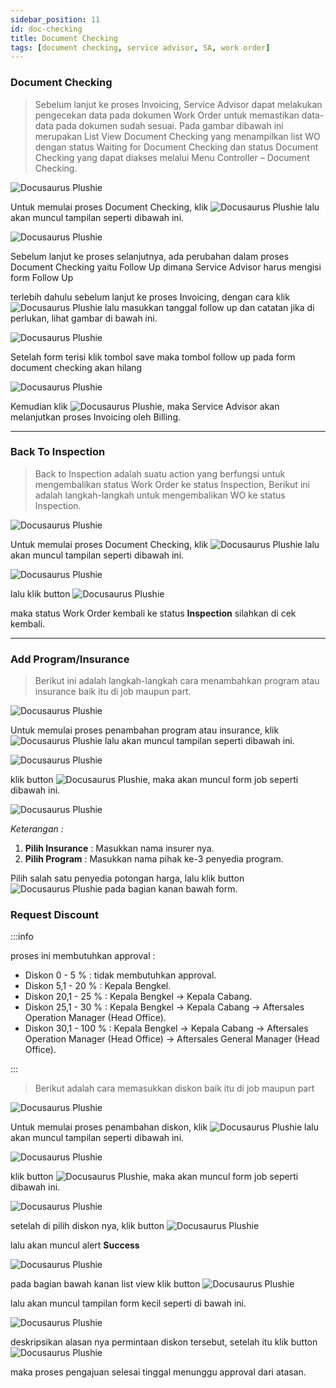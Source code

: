 ```yaml
---
sidebar_position: 11
id: doc-checking
title: Document Checking
tags: [document checking, service advisor, SA, work order]
---
```


### **Document Checking**

> Sebelum lanjut ke proses Invoicing, Service Advisor dapat melakukan pengecekan data pada dokumen Work Order untuk memastikan data-data pada dokumen sudah sesuai.  Pada gambar dibawah ini merupakan List View Document Checking yang menampilkan list WO dengan status Waiting for Document Checking  dan status Document Checking yang dapat diakses melalui Menu Controller – Document Checking.

![Docusaurus Plushie](/img/general-repair/doc-checking/1.png)

Untuk memulai proses Document Checking, klik ![Docusaurus Plushie](/img/general-repair/doc-checking/tigatitik.png) lalu akan muncul tampilan seperti dibawah ini.

![Docusaurus Plushie](/img/general-repair/doc-checking/2.png)

Sebelum lanjut ke proses selanjutnya, ada perubahan dalam proses Document Checking yaitu Follow Up dimana Service Advisor harus mengisi form Follow Up

terlebih dahulu sebelum lanjut ke proses Invoicing, dengan cara klik ![Docusaurus Plushie](/img/general-repair/doc-checking/followup.png) lalu masukkan tanggal follow up dan catatan jika di perlukan, lihat gambar di bawah ini.

![Docusaurus Plushie](/img/general-repair/doc-checking/3.png)

Setelah form terisi klik tombol save maka tombol follow up pada form document checking akan hilang

![Docusaurus Plushie](/img/general-repair/doc-checking/4.png)

Kemudian klik ![Docusaurus Plushie](/img/general-repair/doc-checking/clockoff.png), maka Service Advisor akan melanjutkan proses Invoicing oleh Billing.

---

### **Back To Inspection**

> Back to Inspection adalah suatu action yang berfungsi untuk mengembalikan status Work Order ke status Inspection, Berikut ini adalah langkah-langkah untuk mengembalikan WO ke status Inspection.

![Docusaurus Plushie](/img/general-repair/doc-checking/5.png)

Untuk memulai proses Document Checking, klik ![Docusaurus Plushie](/img/general-repair/doc-checking/tigatitik.png) lalu akan muncul tampilan seperti dibawah ini.

![Docusaurus Plushie](/img/general-repair/doc-checking/6.png)

lalu klik button ![Docusaurus Plushie](/img/general-repair/doc-checking/inspection.png)

maka status Work Order kembali ke status **Inspection** silahkan di cek kembali.

---

### **Add Program/Insurance**

> Berikut ini adalah langkah-langkah cara menambahkan program atau insurance baik itu di job maupun part.

![Docusaurus Plushie](/img/general-repair/doc-checking/5.png)

Untuk memulai proses penambahan program atau insurance, klik ![Docusaurus Plushie](/img/general-repair/doc-checking/tigatitik.png) lalu akan muncul tampilan seperti dibawah ini.

![Docusaurus Plushie](/img/general-repair/doc-checking/7.png)

klik button ![Docusaurus Plushie](/img/general-repair/doc-checking/tigatitik.png), maka akan muncul form job seperti dibawah ini.

![Docusaurus Plushie](/img/general-repair/doc-checking/8.png)

*Keterangan :*

1. **Pilih Insurance** : Masukkan nama insurer nya.
2. **Pilih Program** : Masukkan nama pihak ke-3 penyedia program.

Pilih salah satu penyedia potongan harga, lalu klik button ![Docusaurus Plushie](/img/general-repair/doc-checking/save.png) pada bagian kanan bawah form.

### **Request Discount**

:::info

proses ini membutuhkan approval :

- Diskon 0 - 5 % : tidak membutuhkan approval.
- Diskon 5,1 - 20 % : Kepala Bengkel.
- Diskon 20,1 - 25 % : Kepala Bengkel -> Kepala Cabang.
- Diskon 25,1 - 30 % : Kepala Bengkel -> Kepala Cabang -> Aftersales Operation Manager (Head Office).
- Diskon 30,1 - 100 % : Kepala Bengkel -> Kepala Cabang -> Aftersales Operation Manager (Head Office) -> Aftersales General Manager (Head Office).

:::

> Berikut adalah cara memasukkan diskon baik itu di job maupun part

![Docusaurus Plushie](/img/general-repair/doc-checking/5.png)

Untuk memulai proses penambahan diskon, klik ![Docusaurus Plushie](/img/general-repair/doc-checking/tigatitik.png) lalu akan muncul tampilan seperti dibawah ini.

![Docusaurus Plushie](/img/general-repair/doc-checking/9.png)

klik button ![Docusaurus Plushie](/img/general-repair/doc-checking/tigatitik.png), maka akan muncul form job seperti dibawah ini.

![Docusaurus Plushie](/img/general-repair/doc-checking/10.png)

setelah di pilih diskon nya, klik button ![Docusaurus Plushie](/img/general-repair/doc-checking/save.png)

lalu akan muncul alert **Success**

![Docusaurus Plushie](/img/general-repair/doc-checking/success.png)

pada bagian bawah kanan list view klik button ![Docusaurus Plushie](/img/general-repair/doc-checking/reqdiskon.png)

lalu akan muncul tampilan form kecil seperti di bawah ini.

![Docusaurus Plushie](/img/general-repair/doc-checking/11.png)

deskripsikan alasan nya permintaan diskon tersebut, setelah itu klik button ![Docusaurus Plushie](/img/general-repair/doc-checking/process.png)

maka proses pengajuan selesai tinggal menunggu approval dari atasan.